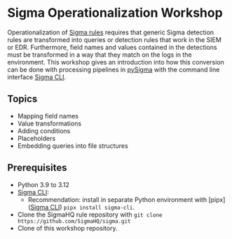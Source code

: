 # Sigma Operationalization Workshop

Operationalization of [Sigma rules](https://sigmahq.io/) requires that generic Sigma detection rules are transformed
into queries or detection rules that work in the SIEM or EDR. Furthermore, field names and values contained in the
detections must be transformed in a way that they match on the logs in the environment. This workshop gives an introduction
into how this conversion can be done with processing pipelines in [pySigma](https://github.com/SigmaHQ/pySigma) with the
command line interface [Sigma CLI](https://github.com/SigmaHQ/sigma-cli).

##  Topics

* Mapping field names
* Value transformations
* Adding conditions
* Placeholders
* Embedding queries into file structures

## Prerequisites

* Python 3.9 to 3.12
* [Sigma CLI](https://github.com/SigmaHQ/sigma-cli):
  * Recommendation: install in separate Python environment with [pipx]([Sigma CLI](https://github.com/SigmaHQ/sigma-cli)) `pipx install sigma-cli`.
* Clone the SigmaHQ rule repository with `git clone https://github.com/SigmaHQ/sigma.git`
* Clone of this workshop repository.


